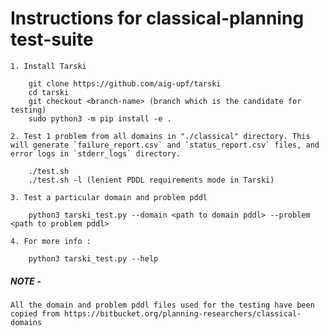 # Instructions for classical-planning test-suite

    1. Install Tarski

        git clone https://github.com/aig-upf/tarski
        cd tarski
        git checkout <branch-name> (branch which is the candidate for testing)
        sudo python3 -m pip install -e .

    2. Test 1 problem from all domains in "./classical" directory. This will generate `failure_report.csv` and `status_report.csv` files, and error logs in `stderr_logs` directory.
    
        ./test.sh
        ./test.sh -l (lenient PDDL requirements mode in Tarski)

    3. Test a particular domain and problem pddl

        python3 tarski_test.py --domain <path to domain pddl> --problem <path to problem pddl>

    4. For more info :

        python3 tarski_test.py --help

##### NOTE - 

	All the domain and problem pddl files used for the testing have been copied from https://bitbucket.org/planning-researchers/classical-domains
